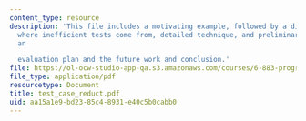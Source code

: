 ```yaml
---
content_type: resource
description: 'This file includes a motivating example, followed by a discussion of
  where inefficient tests come from, detailed technique, and preliminary results and
  an

  evaluation plan and the future work and conclusion.'
file: https://ol-ocw-studio-app-qa.s3.amazonaws.com/courses/6-883-program-analysis-fall-2005/aa15a1e9bd2385c48931e40c5b0cabb0_test_case_reduct.pdf
file_type: application/pdf
resourcetype: Document
title: test_case_reduct.pdf
uid: aa15a1e9-bd23-85c4-8931-e40c5b0cabb0
---
```

